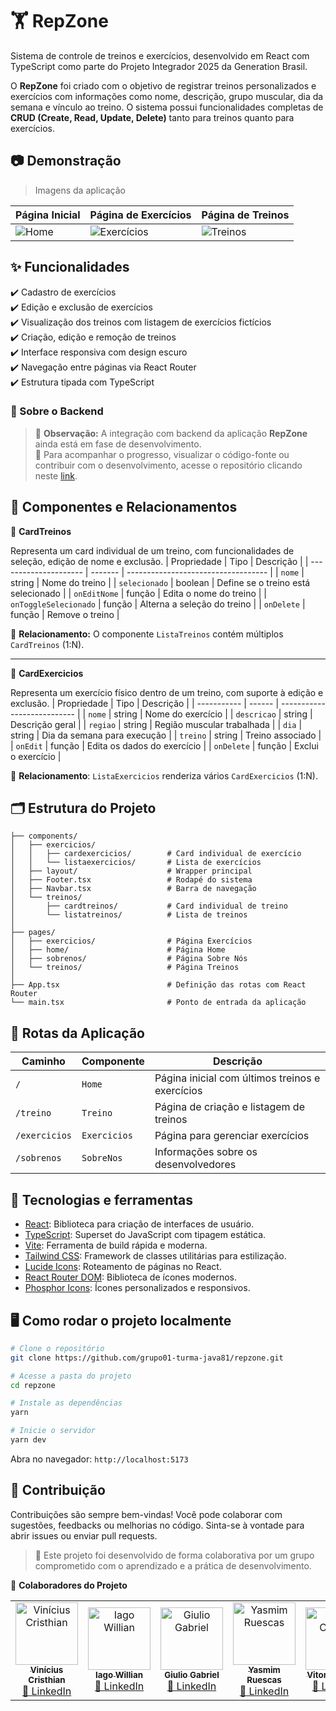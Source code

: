 # 🏋️ RepZone

Sistema de controle de treinos e exercícios, desenvolvido em React com TypeScript como parte do Projeto Integrador 2025 da Generation Brasil.
</br>

O **RepZone** foi criado com o objetivo de registrar treinos personalizados e exercícios com informações como nome, descrição, grupo muscular, dia da semana e vínculo ao treino. O sistema possui funcionalidades completas de **CRUD (Create, Read, Update, Delete)** tanto para treinos quanto para exercícios.

## 📷 Demonstração

> Imagens da aplicação

| Página Inicial                     | Página de Exercícios                  | Página de Treinos                    |
|------------------------------------|----------------------------------------|--------------------------------------|
| ![Home](https://i.postimg.cc/1zj3BXWd/repzone.png) | ![Exercícios](https://i.postimg.cc/mkNB3bpz/repzone-exerc.png) | ![Treinos](https://i.postimg.cc/MHGWzkKh/repzone-treino.png) |

## ✨ Funcionalidades

✔️ Cadastro de exercícios  
✔️ Edição e exclusão de exercícios  
✔️ Visualização dos treinos com listagem de exercícios fictícios  
✔️ Criação, edição e remoção de treinos  
✔️ Interface responsiva com design escuro  
✔️ Navegação entre páginas via React Router  
✔️ Estrutura tipada com TypeScript

### 🔗 Sobre o Backend
> 🚧 **Observação:** A integração com backend da aplicação **RepZone** ainda está em fase de desenvolvimento. </br>
> 📂 Para acompanhar o progresso, visualizar o código-fonte ou contribuir com o desenvolvimento, acesse o repositório clicando neste [link](https://github.com/grupo01-turma-java81/repzone-backend).

## 🧠 Componentes e Relacionamentos
🔸 **CardTreinos**

Representa um card individual de um treino, com funcionalidades de seleção, edição de nome e exclusão.
| Propriedade           | Tipo    | Descrição                           |
| --------------------- | ------- | ----------------------------------- |
| `nome`                | string  | Nome do treino                      |
| `selecionado`         | boolean | Define se o treino está selecionado |
| `onEditNome`          | função  | Edita o nome do treino              |
| `onToggleSelecionado` | função  | Alterna a seleção do treino         |
| `onDelete`            | função  | Remove o treino                     |

📌 **Relacionamento:** O componente `ListaTreinos` contém múltiplos `CardTreinos` (1:N).

---

🔹 **CardExercicios**

Representa um exercício físico dentro de um treino, com suporte à edição e exclusão.
| Propriedade | Tipo   | Descrição                   |
| ----------- | ------ | --------------------------- |
| `nome`      | string | Nome do exercício           |
| `descricao` | string | Descrição geral             |
| `regiao`    | string | Região muscular trabalhada  |
| `dia`       | string | Dia da semana para execução |
| `treino`    | string | Treino associado            |
| `onEdit`    | função | Edita os dados do exercício |
| `onDelete`  | função | Exclui o exercício          |

📌 **Relacionamento**: `ListaExercicios` renderiza vários `CardExercicios` (1:N).

## 🗂️ Estrutura do Projeto

```shell
├── components/
│   ├── exercicios/
│   │   ├── cardexercicios/        # Card individual de exercício        
│   │   └── listaexercicios/       # Lista de exercícios
│   ├── layout/                    # Wrapper principal
│   ├── Footer.tsx                 # Rodapé do sistema
│   ├── Navbar.tsx                 # Barra de navegação
│   └── treinos/
│       ├── cardtreinos/           # Card individual de treino
│       └── listatreinos/          # Lista de treinos
│
├── pages/
│   ├── exercicios/                # Página Exercícios
│   ├── home/                      # Página Home
│   ├── sobrenos/                  # Página Sobre Nós
│   └── treinos/                   # Página Treinos
│
├── App.tsx                        # Definição das rotas com React Router
└── main.tsx                       # Ponto de entrada da aplicação

```

## 🔗 Rotas da Aplicação

| Caminho       | Componente   | Descrição                                       |
| ------------- | ------------ | ----------------------------------------------- |
| `/`           | `Home`       | Página inicial com últimos treinos e exercícios |
| `/treino`     | `Treino`     | Página de criação e listagem de treinos         |
| `/exercicios` | `Exercicios` | Página para gerenciar exercícios                |
| `/sobrenos`   | `SobreNos`   | Informações sobre os desenvolvedores            |

## 🚀 Tecnologias e ferramentas

- [React](https://reactjs.org/): Biblioteca para criação de interfaces de usuário.
- [TypeScript](https://www.typescriptlang.org/): Superset do JavaScript com tipagem estática.
- [Vite](https://vitejs.dev/): Ferramenta de build rápida e moderna.
- [Tailwind CSS](https://tailwindcss.com/): Framework de classes utilitárias para estilização.
- [Lucide Icons](https://lucide.dev/): Roteamento de páginas no React.
- [React Router DOM](https://reactrouter.com/): Biblioteca de ícones modernos.
- [Phosphor Icons](https://phosphoricons.com/): Ícones personalizados e responsivos.

## 🖥️ Como rodar o projeto localmente

```bash
# Clone o repositório
git clone https://github.com/grupo01-turma-java81/repzone.git

# Acesse a pasta do projeto
cd repzone

# Instale as dependências
yarn

# Inicie o servidor
yarn dev
```

Abra no navegador: `http://localhost:5173`

## 🤝 Contribuição
Contribuições são sempre bem-vindas! Você pode colaborar com sugestões, feedbacks ou melhorias no código. Sinta-se à vontade para abrir issues ou enviar pull requests.

> 💙 Este projeto foi desenvolvido de forma colaborativa por um grupo comprometido com o aprendizado e a prática de desenvolvimento.

👤 **Colaboradores do Projeto**
<table> <tr> <td align="center"> <a href="https://github.com/ViniCristhian"> <img src="https://github.com/ViniCristhian.png" width="100px;" alt="Vinícius Cristhian"/> <br /> <sub><b>Vinícius Cristhian</b></sub> </a><br /> <a href="https://www.linkedin.com/in/vinicristhian/">🔗 LinkedIn</a> </td> <td align="center"> <a href="https://github.com/IagoWiliian"> <img src="https://github.com/IagoWiliian.png" width="100px;" alt="Iago Willian"/> <br /> <sub><b>Iago Willian</b></sub> </a><br /> <a href="https://www.linkedin.com/in/iago-willian-/">🔗 LinkedIn</a> </td> <td align="center"> <a href="https://github.com/GiulioArantes"> <img src="https://github.com/GiulioArantes.png" width="100px;" alt="Giulio Gabriel"/> <br /> <sub><b>Giulio Gabriel</b></sub> </a><br /> <a href="https://www.linkedin.com/in/giulio-arantes/">🔗 LinkedIn</a> </td> <td align="center"> <a href="https://github.com/Yasmimruescas"> <img src="https://github.com/Yasmimruescas.png" width="100px;" alt="Yasmim Ruescas"/> <br /> <sub><b>Yasmim Ruescas</b></sub> </a><br /> <a href="https://www.linkedin.com/in/yasmim-ruescas/">🔗 LinkedIn</a> </td> <td align="center"> <a href="https://github.com/Vitoriacmlly"> <img src="https://github.com/Vitoriacmlly.png" width="100px;" alt="Vitoria Camilly"/> <br /> <sub><b>Vitoria Camilly</b></sub> </a><br /> <a href="https://www.linkedin.com/in/vitoria-camilly/">🔗 LinkedIn</a> </td> <td align="center"> <a href="https://github.com/BrunoDaniel13"> <img src="https://github.com/BrunoDaniel13.png" width="100px;" alt="Bruno Daniel"/> <br /> <sub><b>Bruno Daniel</b></sub> </a><br /> <a href="https://www.linkedin.com/in/bruno-daniel-ferreira-leite/">🔗 LinkedIn</a> </td> </tr> </table>
